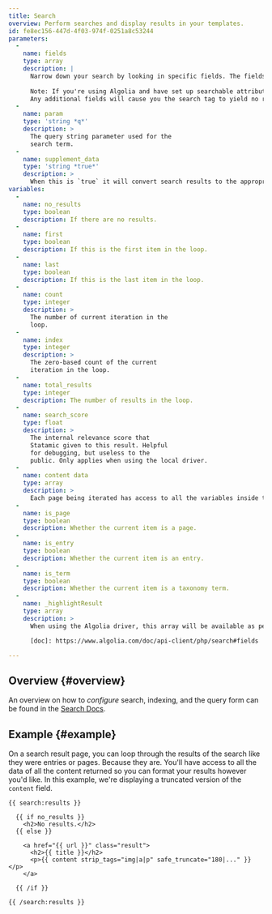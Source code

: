 ```yaml
---
title: Search
overview: Perform searches and display results in your templates.
id: fe8ec156-447d-4f03-974f-0251a8c53244
parameters:
  -
    name: fields
    type: array
    description: |
      Narrow down your search by looking in specific fields. The fields you select must be located in the corresponding index. You can pipe-separate multiple fields, eg. `title|content`.
      
      Note: If you're using Algolia and have set up searchable attributes, you may only specify fields exist in there.
      Any additional fields will cause you the search tag to yield no results.
  -
    name: param
    type: 'string *q*'
    description: >
      The query string parameter used for the
      search term.
  -
    name: supplement_data
    type: 'string *true*'
    description: >
      When this is `true` it will convert search results to the appropriate content objects, which makes all their fields available in your templates. Disabling this will result in a performance increase, but only indexed fields will be available.
variables:
  -
    name: no_results
    type: boolean
    description: If there are no results.
  -
    name: first
    type: boolean
    description: If this is the first item in the loop.
  -
    name: last
    type: boolean
    description: If this is the last item in the loop.
  -
    name: count
    type: integer
    description: >
      The number of current iteration in the
      loop.
  -
    name: index
    type: integer
    description: >
      The zero-based count of the current
      iteration in the loop.
  -
    name: total_results
    type: integer
    description: The number of results in the loop.
  -
    name: search_score
    type: float
    description: >
      The internal relevance score that
      Statamic given to this result. Helpful
      for debugging, but useless to the
      public. Only applies when using the local driver.
  -
    name: content data
    type: array
    description: >
      Each page being iterated has access to all the variables inside that page. This includes things like `title`, `content`, etc. When the `supplement_data` parameter has been set to `false`, only indexed fields will be available.
  -
    name: is_page
    type: boolean
    description: Whether the current item is a page.
  -
    name: is_entry
    type: boolean
    description: Whether the current item is an entry.
  -
    name: is_term
    type: boolean
    description: Whether the current item is a taxonomy term.
  -
    name: _highlightResult
    type: array
    description: >
      When using the Algolia driver, this array will be available as per their [documentation][doc]. You can use this to output a field with the search term automatically highlighted. eg. `{{ _highlightResult:myfield:value }}`

      [doc]: https://www.algolia.com/doc/api-client/php/search#fields

---
```

## Overview {#overview}

An overview on how to _configure_ search, indexing, and the query form can be found in the [Search Docs](/search).


## Example {#example}

On a search result page, you can loop through the results of the search like they were entries or pages. Because they are. You'll have access to all the data of all the content returned so you can format your results however you'd like. In this example, we're displaying a truncated version of the `content` field.

```
{{ search:results }}

  {{ if no_results }}
    <h2>No results.</h2>
  {{ else }}

    <a href="{{ url }}" class="result">
      <h2>{{ title }}</h2>
      <p>{{ content strip_tags="img|a|p" safe_truncate="180|..." }}</p>
    </a>
    
  {{ /if }}

{{ /search:results }}
```
